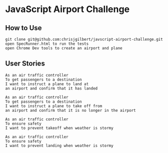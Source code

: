 # JavaScript Airport Challenge  

## How to Use  
`git clone git@github.com:chrisjgilbert/javscript-airport-challenge.git`  
`open SpecRunner.html to run the tests`  
`open Chrome Dev tools to create an airport and plane`  


## User Stories
```
As an air traffic controller
To get passengers to a destination
I want to instruct a plane to land at
an airport and confirm that it has landed
```
```
As an air traffic controller
To get passengers to a destination
I want to instruct a plane to take off from
an airport and confirm that it is no longer in the airport
```
```
As an air traffic controller
To ensure safety
I want to prevent takeoff when weather is stormy
```
```
As an air traffic controller
To ensure safety
I want to prevent landing when weather is stormy
```
